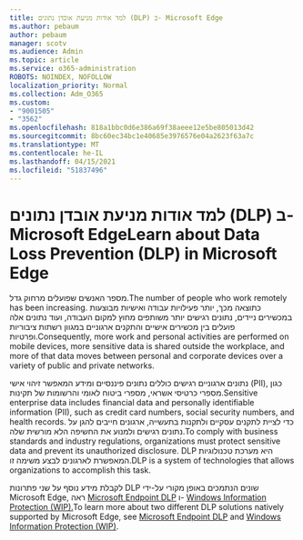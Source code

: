 ```yaml
---
title: למד אודות מניעת אובדן נתונים (DLP) ב- Microsoft Edge
ms.author: pebaum
author: pebaum
manager: scotv
ms.audience: Admin
ms.topic: article
ms.service: o365-administration
ROBOTS: NOINDEX, NOFOLLOW
localization_priority: Normal
ms.collection: Adm_O365
ms.custom:
- "9001505"
- "3562"
ms.openlocfilehash: 818a1bbc0d6e386a69f38aeee12e5be805013d42
ms.sourcegitcommit: 8bc60ec34bc1e40685e3976576e04a2623f63a7c
ms.translationtype: MT
ms.contentlocale: he-IL
ms.lasthandoff: 04/15/2021
ms.locfileid: "51837496"
---
```

# <a name="learn-about-data-loss-prevention-dlp-in-microsoft-edge"></a><span data-ttu-id="f4300-102">למד אודות מניעת אובדן נתונים (DLP) ב- Microsoft Edge</span><span class="sxs-lookup"><span data-stu-id="f4300-102">Learn about Data Loss Prevention (DLP) in Microsoft Edge</span></span>

<span data-ttu-id="f4300-103">מספר האנשים שפועלים מרחוק גדל.</span><span class="sxs-lookup"><span data-stu-id="f4300-103">The number of people who work remotely has been increasing.</span></span> <span data-ttu-id="f4300-104">כתוצאה מכך, יותר פעילויות עבודה ואישיות מבוצעות במכשירים ניידים, נתונים רגישים יותר משותפים מחוץ למקום העבודה, ועוד נתונים אלה פועלים בין מכשירים אישיים והתקנים ארגוניים במגוון רשתות ציבוריות ופרטיות.</span><span class="sxs-lookup"><span data-stu-id="f4300-104">Consequently, more work and personal activities are performed on mobile devices, more sensitive data is shared outside the workplace, and more of that data moves between personal and corporate devices over a variety of public and private networks.</span></span>

<span data-ttu-id="f4300-105">נתונים ארגוניים רגישים כוללים נתונים פיננסיים ומידע המאפשר זיהוי אישי (PII), כגון מספרי כרטיסי אשראי, מספרי ביטוח לאומי והרשומות של תקינות.</span><span class="sxs-lookup"><span data-stu-id="f4300-105">Sensitive enterprise data includes financial data and personally identifiable information (PII), such as credit card numbers, social security numbers, and health records.</span></span> <span data-ttu-id="f4300-106">כדי לציית לתקנים עסקיים ולתקנות בתעשייה, ארגונים חייבים להגן על נתונים רגישים ולמנוע את החשיפה הלא מורשית שלה.</span><span class="sxs-lookup"><span data-stu-id="f4300-106">To comply with business standards and industry regulations, organizations must protect sensitive data and prevent its unauthorized disclosure.</span></span> <span data-ttu-id="f4300-107">DLP היא מערכת טכנולוגיות המאפשרת לארגונים לבצע משימה זו.</span><span class="sxs-lookup"><span data-stu-id="f4300-107">DLP is a system of technologies that allows organizations to accomplish this task.</span></span>

<span data-ttu-id="f4300-108">לקבלת מידע נוסף על שני פתרונות DLP שונים הנתמכים באופן מקורי על-ידי Microsoft Edge, ראה [Microsoft Endpoint DLP](https://go.microsoft.com/fwlink/?linkid=2151765) ו- [Windows Information Protection (WIP).](https://go.microsoft.com/fwlink/?linkid=2151766)</span><span class="sxs-lookup"><span data-stu-id="f4300-108">To learn more about two different DLP solutions natively supported by Microsoft Edge, see [Microsoft Endpoint DLP](https://go.microsoft.com/fwlink/?linkid=2151765) and [Windows Information Protection (WIP)](https://go.microsoft.com/fwlink/?linkid=2151766).</span></span>